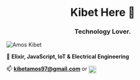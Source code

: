 <h1 align="center">Kibet Here 👻</h1>
<h3 align="center">Technology Lover.</h3>

<p align="left"> <img src="https://komarev.com/ghpvc/?username=amos-kibet" alt="Amos Kibet" /> </p>

 :hammer: **Elixir, JavaScript, IoT & Electrical Engineering**

 📫 **kibetamos97@gmail.com** or <a href="https://linkedin.com/in/amos-kibet" target="blank"><img align="center" src="https://cdn.jsdelivr.net/npm/simple-icons@3.0.1/icons/linkedin.svg" alt="Amos Kibet" height="20" width="20" /></a>


<!-- <p align="left"> <img src="https://github-readme-stats.vercel.app/api?username=amos-kibet&show_icons=true" alt="Amos Kibet" /> </p> -->

<p align="center">





